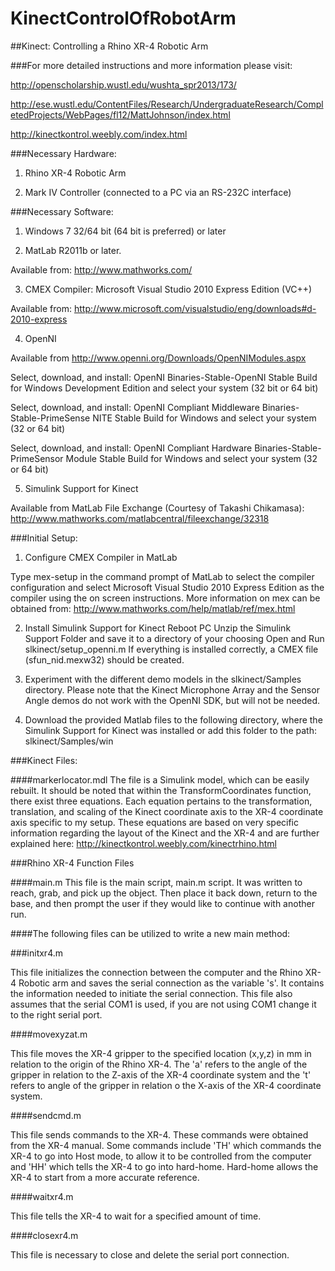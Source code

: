 # KinectControlOfRobotArm

##Kinect: Controlling a Rhino XR-4 Robotic Arm

###For more detailed instructions and more information please visit:

http://openscholarship.wustl.edu/wushta_spr2013/173/

http://ese.wustl.edu/ContentFiles/Research/UndergraduateResearch/CompletedProjects/WebPages/fl12/MattJohnson/index.html

http://kinectkontrol.weebly.com/index.html

###Necessary Hardware:

1. Rhino XR-4 Robotic Arm 

2. Mark IV Controller (connected to a PC via an RS-232C interface)


###Necessary Software: 

1. Windows 7 32/64 bit (64 bit is preferred) or later

2. MatLab R2011b or later.

  Available from: http://www.mathworks.com/
        
3. CMEX Compiler: Microsoft Visual Studio 2010 Express Edition (VC++)

  Available from: http://www.microsoft.com/visualstudio/eng/downloads#d-2010-express

4. OpenNI 

  Available from http://www.openni.org/Downloads/OpenNIModules.aspx
  
  Select, download, and install: OpenNI Binaries-Stable-OpenNI Stable Build for Windows Development Edition and select your system (32 bit or 64 bit)  
  
  Select, download, and install: OpenNI Compliant Middleware Binaries-Stable-PrimeSense NITE Stable Build for Windows and select your system (32 or 64 bit)
  
  Select, download, and install: OpenNI Compliant Hardware Binaries-Stable-PrimeSensor Module Stable Build for Windows and select your system (32 or 64 bit)
        
5. Simulink Support for Kinect

  Available from MatLab File Exchange (Courtesy of Takashi Chikamasa): http://www.mathworks.com/matlabcentral/fileexchange/32318

###Initial Setup:

1. Configure CMEX Compiler in MatLab

  Type mex-setup in the command prompt of MatLab to select the compiler configuration and select Microsoft Visual Studio 2010 Express Edition as the compiler using the on screen instructions. More information on mex can be obtained from: http://www.mathworks.com/help/matlab/ref/mex.html

2. Install Simulink Support for Kinect
        Reboot PC
        Unzip the Simulink Support Folder and save it to a directory of your choosing
        Open and Run slkinect/setup_openni.m
        If everything is installed correctly, a CMEX file (sfun_nid.mexw32) should be created.
3. Experiment with the different demo models in the slkinect/Samples directory. 
        Please note that the Kinect Microphone Array and the Sensor Angle demos do not work with the OpenNI SDK, but will not be needed.

4. Download the provided Matlab files to the following directory, where the Simulink Support for Kinect was installed or add       this folder to the path: slkinect/Samples/win



###Kinect Files: 

####markerlocator.mdl
The file is a Simulink model, which can be easily rebuilt. It should be noted that within the TransformCoordinates function, there exist three equations. Each equation pertains to the transformation, translation, and scaling of the Kinect coordinate axis to the XR-4 coordinate axis specific to my setup. These equations are based on very specific information regarding the layout of the Kinect and the XR-4 and are further explained here: http://kinectkontrol.weebly.com/kinectrhino.html


###Rhino XR-4 Function Files

####main.m
This file is the main script, main.m script. It was written to reach, grab, and pick up the object. Then place it back down, return to the base, and then prompt the user if they would like to continue with another run.

####The following files can be utilized to write a new main method:

###initxr4.m

This file initializes the connection between the computer and the Rhino XR-4 Robotic arm and saves the serial connection as the variable 's'. It contains the information needed to initiate the serial connection. This file also assumes that the serial COM1 is used, if you are not using COM1 change it to the right serial port.

####movexyzat.m

This file moves the XR-4 gripper to the specified location (x,y,z) in mm in relation to the origin of the Rhino XR-4. The 'a' refers to the angle of the gripper in relation to the Z-axis of the XR-4 coordinate system and the 't' refers to angle of the gripper in relation o the X-axis of the XR-4 coordinate system. 

####sendcmd.m

This file sends commands to the XR-4. These commands were obtained from the XR-4 manual. Some commands include 'TH' which commands the XR-4 to go into Host mode, to allow it to be controlled from the computer and 'HH' which tells the XR-4 to go into hard-home. Hard-home allows the XR-4 to start from a more accurate reference. 

####waitxr4.m

This file tells the XR-4 to wait for a specified amount of time.

####closexr4.m

This file is necessary to close and delete the serial port connection. 






